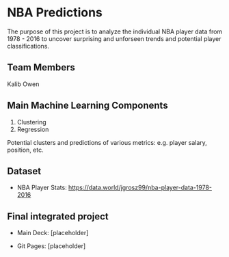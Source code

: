 # NBA Predictions

The purpose of this project is to analyze the individual NBA player data from 1978 - 2016 to uncover surprising and unforseen trends and potential player classifications.

## Team Members
Kalib 
Owen    

## Main Machine Learning Components
1. Clustering
2. Regression

Potential clusters and predictions of various metrics: e.g. player salary, position, etc.

## Dataset
- NBA Player Stats: https://data.world/jgrosz99/nba-player-data-1978-2016


## Final integrated project

- Main Deck: [placeholder]

- Git Pages: [placeholder]
